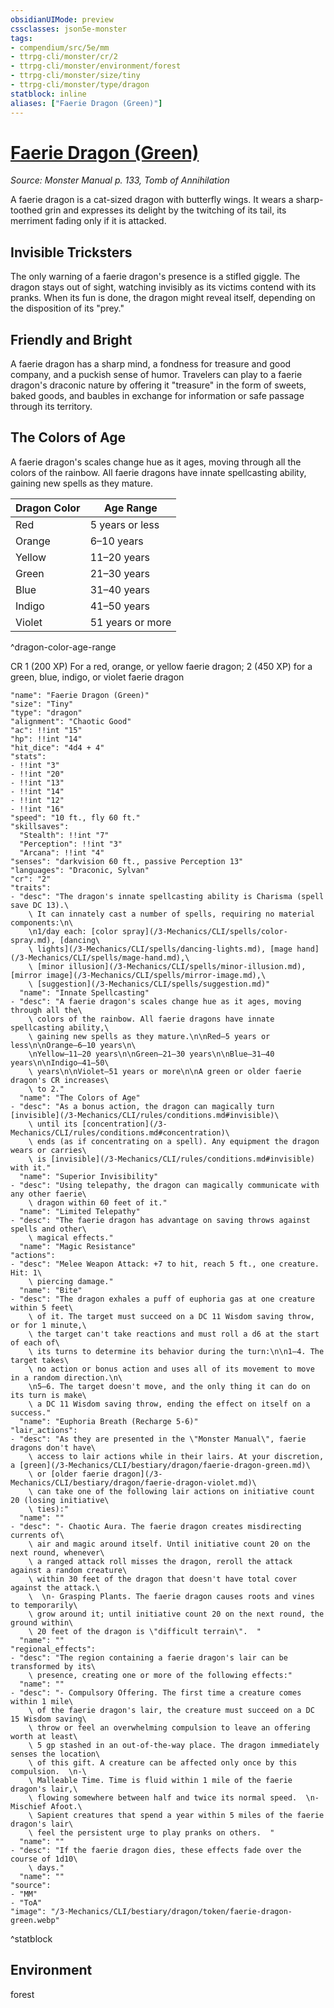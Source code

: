 ```yaml
---
obsidianUIMode: preview
cssclasses: json5e-monster
tags:
- compendium/src/5e/mm
- ttrpg-cli/monster/cr/2
- ttrpg-cli/monster/environment/forest
- ttrpg-cli/monster/size/tiny
- ttrpg-cli/monster/type/dragon
statblock: inline
aliases: ["Faerie Dragon (Green)"]
---
```

# [Faerie Dragon (Green)](3-Mechanics\CLI\bestiary\dragon/faerie-dragon-green.md)
*Source: Monster Manual p. 133, Tomb of Annihilation*  

A faerie dragon is a cat-sized dragon with butterfly wings. It wears a sharp-toothed grin and expresses its delight by the twitching of its tail, its merriment fading only if it is attacked.

## Invisible Tricksters

The only warning of a faerie dragon's presence is a stifled giggle. The dragon stays out of sight, watching invisibly as its victims contend with its pranks. When its fun is done, the dragon might reveal itself, depending on the disposition of its "prey."

## Friendly and Bright

A faerie dragon has a sharp mind, a fondness for treasure and good company, and a puckish sense of humor. Travelers can play to a faerie dragon's draconic nature by offering it "treasure" in the form of sweets, baked goods, and baubles in exchange for information or safe passage through its territory.

## The Colors of Age

A faerie dragon's scales change hue as it ages, moving through all the colors of the rainbow. All faerie dragons have innate spellcasting ability, gaining new spells as they mature.

| Dragon Color | Age Range |
|--------------|-----------|
| Red | 5 years or less |
| Orange | 6–10 years |
| Yellow | 11–20 years |
| Green | 21–30 years |
| Blue | 31–40 years |
| Indigo | 41–50 years |
| Violet | 51 years or more |
^dragon-color-age-range

CR 1 (200 XP) For a red, orange, or yellow faerie dragon; 2 (450 XP) for a green, blue, indigo, or violet faerie dragon

```statblock
"name": "Faerie Dragon (Green)"
"size": "Tiny"
"type": "dragon"
"alignment": "Chaotic Good"
"ac": !!int "15"
"hp": !!int "14"
"hit_dice": "4d4 + 4"
"stats":
- !!int "3"
- !!int "20"
- !!int "13"
- !!int "14"
- !!int "12"
- !!int "16"
"speed": "10 ft., fly 60 ft."
"skillsaves":
  "Stealth": !!int "7"
  "Perception": !!int "3"
  "Arcana": !!int "4"
"senses": "darkvision 60 ft., passive Perception 13"
"languages": "Draconic, Sylvan"
"cr": "2"
"traits":
- "desc": "The dragon's innate spellcasting ability is Charisma (spell save DC 13).\
    \ It can innately cast a number of spells, requiring no material components:\n\
    \n1/day each: [color spray](/3-Mechanics/CLI/spells/color-spray.md), [dancing\
    \ lights](/3-Mechanics/CLI/spells/dancing-lights.md), [mage hand](/3-Mechanics/CLI/spells/mage-hand.md),\
    \ [minor illusion](/3-Mechanics/CLI/spells/minor-illusion.md), [mirror image](/3-Mechanics/CLI/spells/mirror-image.md),\
    \ [suggestion](/3-Mechanics/CLI/spells/suggestion.md)"
  "name": "Innate Spellcasting"
- "desc": "A faerie dragon's scales change hue as it ages, moving through all the\
    \ colors of the rainbow. All faerie dragons have innate spellcasting ability,\
    \ gaining new spells as they mature.\n\nRed—5 years or less\n\nOrange—6–10 years\n\
    \nYellow—11–20 years\n\nGreen—21–30 years\n\nBlue—31–40 years\n\nIndigo—41–50\
    \ years\n\nViolet—51 years or more\n\nA green or older faerie dragon's CR increases\
    \ to 2."
  "name": "The Colors of Age"
- "desc": "As a bonus action, the dragon can magically turn [invisible](/3-Mechanics/CLI/rules/conditions.md#invisible)\
    \ until its [concentration](/3-Mechanics/CLI/rules/conditions.md#concentration)\
    \ ends (as if concentrating on a spell). Any equipment the dragon wears or carries\
    \ is [invisible](/3-Mechanics/CLI/rules/conditions.md#invisible) with it."
  "name": "Superior Invisibility"
- "desc": "Using telepathy, the dragon can magically communicate with any other faerie\
    \ dragon within 60 feet of it."
  "name": "Limited Telepathy"
- "desc": "The faerie dragon has advantage on saving throws against spells and other\
    \ magical effects."
  "name": "Magic Resistance"
"actions":
- "desc": "Melee Weapon Attack: +7 to hit, reach 5 ft., one creature. Hit: 1\
    \ piercing damage."
  "name": "Bite"
- "desc": "The dragon exhales a puff of euphoria gas at one creature within 5 feet\
    \ of it. The target must succeed on a DC 11 Wisdom saving throw, or for 1 minute,\
    \ the target can't take reactions and must roll a d6 at the start of each of\
    \ its turns to determine its behavior during the turn:\n\n1–4. The target takes\
    \ no action or bonus action and uses all of its movement to move in a random direction.\n\
    \n5–6. The target doesn't move, and the only thing it can do on its turn is make\
    \ a DC 11 Wisdom saving throw, ending the effect on itself on a success."
  "name": "Euphoria Breath (Recharge 5-6)"
"lair_actions":
- "desc": "As they are presented in the \"Monster Manual\", faerie dragons don't have\
    \ access to lair actions while in their lairs. At your discretion, a [green](/3-Mechanics/CLI/bestiary/dragon/faerie-dragon-green.md)\
    \ or [older faerie dragon](/3-Mechanics/CLI/bestiary/dragon/faerie-dragon-violet.md)\
    \ can take one of the following lair actions on initiative count 20 (losing initiative\
    \ ties):"
  "name": ""
- "desc": "- Chaotic Aura. The faerie dragon creates misdirecting currents of\
    \ air and magic around itself. Until initiative count 20 on the next round, whenever\
    \ a ranged attack roll misses the dragon, reroll the attack against a random creature\
    \ within 30 feet of the dragon that doesn't have total cover against the attack.\
    \  \n- Grasping Plants. The faerie dragon causes roots and vines to temporarily\
    \ grow around it; until initiative count 20 on the next round, the ground within\
    \ 20 feet of the dragon is \"difficult terrain\".  "
  "name": ""
"regional_effects":
- "desc": "The region containing a faerie dragon's lair can be transformed by its\
    \ presence, creating one or more of the following effects:"
  "name": ""
- "desc": "- Compulsory Offering. The first time a creature comes within 1 mile\
    \ of the faerie dragon's lair, the creature must succeed on a DC 15 Wisdom saving\
    \ throw or feel an overwhelming compulsion to leave an offering worth at least\
    \ 5 gp stashed in an out-of-the-way place. The dragon immediately senses the location\
    \ of this gift. A creature can be affected only once by this compulsion.  \n-\
    \ Malleable Time. Time is fluid within 1 mile of the faerie dragon's lair,\
    \ flowing somewhere between half and twice its normal speed.  \n- Mischief Afoot.\
    \ Sapient creatures that spend a year within 5 miles of the faerie dragon's lair\
    \ feel the persistent urge to play pranks on others.  "
  "name": ""
- "desc": "If the faerie dragon dies, these effects fade over the course of 1d10\
    \ days."
  "name": ""
"source":
- "MM"
- "ToA"
"image": "/3-Mechanics/CLI/bestiary/dragon/token/faerie-dragon-green.webp"
```
^statblock

## Environment

forest